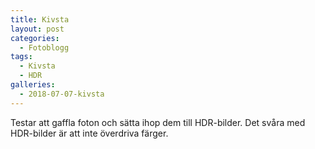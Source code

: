 ```yaml
---
title: Kivsta
layout: post
categories:
  - Fotoblogg
tags:
  - Kivsta
  - HDR
galleries:
  - 2018-07-07-kivsta
---
```


Testar att gaffla foton och sätta ihop dem till HDR-bilder. Det svåra med HDR-bilder är att inte överdriva färger.
